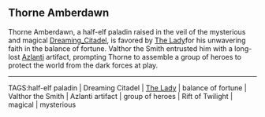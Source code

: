 ## Thorne Amberdawn

Thorne Amberdawn, a half-elf paladin raised in the veil of the mysterious and magical [Dreaming_Citadel](../Places/Dreaming_Citadel.md), is favored by [The Lady](../Gods/The%20Lady.md)for his unwavering faith in the balance of fortune. Valthor the Smith entrusted him with a long-lost [Azlanti](../Lore/Azlanti.md) artifact, prompting Thorne to assemble a group of heroes to protect the world from the dark forces at play.


---

TAGS:half-elf paladin | Dreaming Citadel | [The Lady](../Gods/The%20Lady.md) | balance of fortune | Valthor the Smith | Azlanti artifact | group of heroes | Rift of Twilight | magical | mysterious
